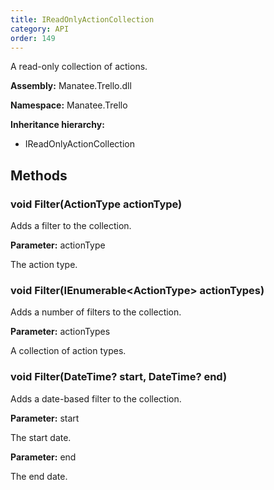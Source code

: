 ```yaml
---
title: IReadOnlyActionCollection
category: API
order: 149
---
```


A read-only collection of actions.

**Assembly:** Manatee.Trello.dll

**Namespace:** Manatee.Trello

**Inheritance hierarchy:**

- IReadOnlyActionCollection

## Methods

### void Filter(ActionType actionType)

Adds a filter to the collection.

**Parameter:** actionType

The action type.

### void Filter(IEnumerable&lt;ActionType&gt; actionTypes)

Adds a number of filters to the collection.

**Parameter:** actionTypes

A collection of action types.

### void Filter(DateTime? start, DateTime? end)

Adds a date-based filter to the collection.

**Parameter:** start

The start date.

**Parameter:** end

The end date.

